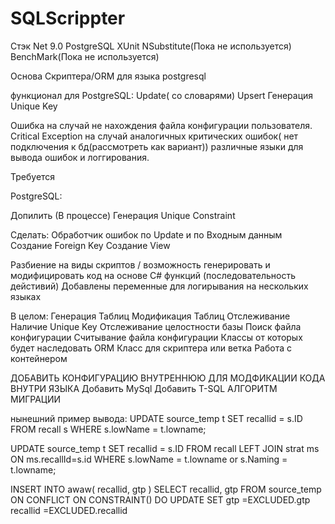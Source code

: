 # SQLScrippter
Стэк
Net 9.0
PostgreSQL
XUnit
NSubstitute(Пока не используется)
BenchMark(Пока не используется)


Основа Скриптера/ORM для языка postgresql

функционал для PostgreSQL:
Update( со словарями)
Upsert
Генерация Unique Key

Ошибка на случай не нахождения файла конфигурации пользователя.
Critical Exception на случай аналогичных критических ошибок( нет подключения к бд(рассмотреть как вариант))
различные языки для вывода ошибок и логгирования.




Требуется

PostgreSQL:

Допилить
(В процессе) Генерация Unique Constraint 

Сделать:
Обработчик ошибок по Update и по Входным данным
Создание Foreign Key
Создание View


Разбиение на виды скриптов / возможность генерировать и модифицировать код на основе C# функций
(последовательность дейстивий)
Добавлены переменные для логирывания на нескольких языках




В целом:
Генерация Таблиц
Модификация Таблиц
Отслеживание Наличие Unique Key 
Отслеживание целостности базы
Поиск файла конфигурации
Считывание файла конфигурации
Классы от которых будет наследовать ORM
Класс для скриптера или ветка
Работа с контейнером

ДОБАВИТЬ КОНФИГУРАЦИЮ ВНУТРЕННЮЮ ДЛЯ МОДФИКАЦИИ КОДА ВНУТРИ ЯЗЫКА
Добавить MySql
Добавить T-SQL
АЛГОРИТМ МИГРАЦИИ



нынешний пример вывода:
UPDATE source_temp t
SET recallid = s.ID
FROM recall s
WHERE s.lowName = t.lowname;


UPDATE source_temp t
SET recallid = s.ID
FROM recall
LEFT JOIN strat ms
        ON ms.recallId=s.id
WHERE s.lowName = t.lowname or s.Naming = t.lowname;



INSERT INTO awaw(
recallid,
gtp
)
SELECT
recallid,
gtp
FROM source_temp
ON CONFLICT ON CONSTRAINT()
DO UPDATE
        SET
gtp =EXCLUDED.gtp
recallid =EXCLUDED.recallid